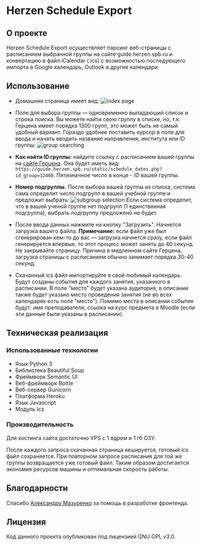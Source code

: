 # Herzen Schedule Export

## О проекте

Herzen Schedule Export осуществляет парсинг веб-страницы с расписанием выбранной группы на сайте guide.herzen.spb.ru и
конвертацию в файл iCalendar (.ics) с возможностью последующего импорта в Google календарь, Outlook и другие календари.

## Использование

- Домашняя страница имеет вид:
  ![index page](https://i.imgur.com/CC6ifTK.png)

- Поле для выбора группы — одновременно выпадающий список и строка поиска. Вы можете 
найти свою группу в списке, но, т.к. Герцена имеет порядка 1300 групп, это может быть 
  не самый удобный вариант. Гораздо удобнее поставить курсор в поле для ввода и начать вводить 
  название направления, института или ID группы:
  ![group searching](https://i.imgur.com/k4NXnmk.png)

- **Как найти ID группы:** найдите ссылку с расписанием вашей группы
  на [сайте Герцена](https://guide.herzen.spb.ru/static/schedule.php). Она будет иметь вид:
  `https://guide.herzen.spb.ru/static/schedule_dates.php?id_group=12460`. Пятизначное число в конце - ID вашей группы.

- **Номер подгруппы.** После выбора вашей группы из списка, система сама определит число подгрупп в 
вашей учебной группе и предложит выбрать:
  ![subgroup selection](https://i.imgur.com/7jCPFEV.png)
Если система определит, что в вашей ученой группе нет подгрупп (1 единственная подгруппа), выбрать подгруппу предложено 
не будет.

- После ввода данных нажмите на кнопку "Загрузить". Начнется загрузка вашего файла.
**Примечание:** если файл уже был сгенерирован кем-то до вас — загрузка начнется сразу, если файл генерируется
  впервые, то этот процесс может занять до 40 секунд. Не закрывайте страницу. Причина в медленном сайте Герцена,
  загрузка страницы с расписанием обычно занимает порядка 30-40 секунд.

- Скачанный ics файл импортируйте в свой любимый календарь. Будут созданы события для каждого занятия, указанного в
  расписании. В поле "место" будет указана аудитория, в описании также будет указано место проведения занятия (не во всех
  календарях есть поле "место"). Помимо места в описании события будут: имя преподавателя, ссылка на курс предмета в
  Moodle (если эти данные были указаны в расписании).

## Техническая реализация

### Использованные технологии

- Язык Python 3
- Библиотека Beautiful Soup
- Фреймворк Semantic UI
- Веб-фреймворк Bottle
- Веб-сервер Gunicorn
- Платформа Heroku
- Язык Javascript
- Модуль Ics

### Производительность

Для хостинга сайта достаточно VPS с 1 ядром и 1 гб ОЗУ.

После каждого запроса скачанная страница кешируется, готовый ics файл сохраняется. При повторном запросе расписания для
той же группы возвращается уже готовый файл. Таким образом достигается экономия ресурсов машины и оптимальная скорость
работы.

## Благодарности

Спасибо [Александру Мазуренко](https://github.com/FeelsKnight) за помощь в разработке фронтенда.

## Лицензия

Код данного проекта опубликован под лицензией GNU GPL v3.0.